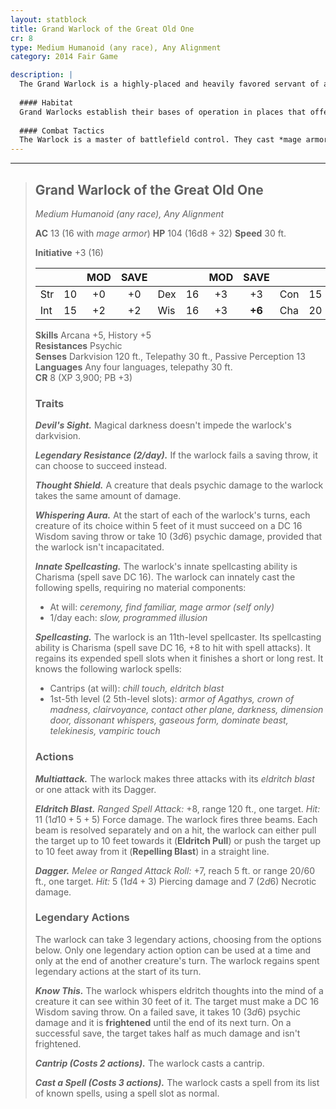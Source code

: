 ```yaml
---
layout: statblock
title: Grand Warlock of the Great Old One
cr: 8
type: Medium Humanoid (any race), Any Alignment
category: 2014 Fair Game

description: |
  The Grand Warlock is a highly-placed and heavily favored servant of a powerful entity from the Far Realm, dedicating their life to the pursuit of forbidden knowledge and cosmic power. They often appear calm and charismatic, but their eyes hold the terrifying knowledge of the void, and their mind is a shield against all psychic intrusion.
  
  #### Habitat
  Grand Warlocks establish their bases of operation in places that offer secrecy and power, such as hidden temples beneath bustling cities, ancient libraries dedicated to forgotten deities, or isolated fortresses where they can conduct their terrifying rituals far from prying eyes.
  
  #### Combat Tactics
  The Warlock is a master of battlefield control. They cast *mage armor* before combat, bringing their AC to 16. Their primary attack is a devastating, multi-beam **Eldritch Blast**, which they use with **Eldritch Pull** and **Repelling Blast** to constantly reposition their enemies. They use **Whispering Aura** to punish creatures that come too close, and their spells (*darkness*, *dimension door*) allow for tactical retreats and defensive maneuvers. They use **Legendary Resistance** to ensure their most potent spells succeed and to avoid debilitating effects.
---
```


___
> ## Grand Warlock of the Great Old One
> *Medium Humanoid (any race), Any Alignment*
> 
> **AC** 13 (16 with *mage armor*) **HP** 104 (16d8 + 32) **Speed** 30 ft.
> 
> **Initiative** +3 (16)
>
> | | | MOD | SAVE | | | MOD | SAVE | | | MOD | SAVE |
> |:--|:-:|:----:|:----:|:--|:-:|:----:|:----:|:--|:-:|:----:|:----:|
> |Str| 10| +0 | +0 |Dex| 16| +3 | +3 |Con| 15| +2 | +2 |
> |Int| 15| +2 | +2 |Wis| 16| +3 | **+6** |Cha| 20| +5 | **+8** |
>
> **Skills** Arcana +5, History +5  
> **Resistances** Psychic  
> **Senses** Darkvision 120 ft., Telepathy 30 ft., Passive Perception 13  
> **Languages** Any four languages, telepathy 30 ft.  
> **CR** 8 (XP 3,900; PB +3)
>
> ### Traits
>
> ***Devil's Sight.*** Magical darkness doesn't impede the warlock's darkvision.
>
> ***Legendary Resistance (2/day).*** If the warlock fails a saving throw, it can choose to succeed instead.
>
> ***Thought Shield.*** A creature that deals psychic damage to the warlock takes the same amount of damage.
>
> ***Whispering Aura.*** At the start of each of the warlock's turns, each creature of its choice within 5 feet of it must succeed on a DC 16 Wisdom saving throw or take 10 ($3d6$) psychic damage, provided that the warlock isn't incapacitated.
>
> ***Innate Spellcasting.*** The warlock's innate spellcasting ability is Charisma (spell save DC 16). The warlock can innately cast the following spells, requiring no material components:
> * At will: *ceremony, find familiar, mage armor (self only)*
> * 1/day each: *slow, programmed illusion*
>
> ***Spellcasting.*** The warlock is an 11th-level spellcaster. Its spellcasting ability is Charisma (spell save DC 16, +8 to hit with spell attacks). It regains its expended spell slots when it finishes a short or long rest. It knows the following warlock spells:
> * Cantrips (at will): *chill touch, eldritch blast*
> * 1st-5th level (2 5th-level slots): *armor of Agathys, crown of madness, clairvoyance, contact other plane, darkness, dimension door, dissonant whispers, gaseous form, dominate beast, telekinesis, vampiric touch*
>
> ### Actions
>
> ***Multiattack.*** The warlock makes three attacks with its *eldritch blast* or one attack with its Dagger.
>
> ***Eldritch Blast.*** *Ranged Spell Attack:* +8, range 120 ft., one target. *Hit:* 11 ($1d10 + 5 + 5$) Force damage. The warlock fires three beams. Each beam is resolved separately and on a hit, the warlock can either pull the target up to 10 feet towards it (**Eldritch Pull**) or push the target up to 10 feet away from it (**Repelling Blast**) in a straight line.
>
> ***Dagger.*** *Melee or Ranged Attack Roll:* +7, reach 5 ft. or range 20/60 ft., one target. *Hit:* 5 ($1d4 + 3$) Piercing damage and 7 ($2d6$) Necrotic damage.
>
> ### Legendary Actions
>
> The warlock can take 3 legendary actions, choosing from the options below. Only one legendary action option can be used at a time and only at the end of another creature's turn. The warlock regains spent legendary actions at the start of its turn.
>
> ***Know This.*** The warlock whispers eldritch thoughts into the mind of a creature it can see within 30 feet of it. The target must make a DC 16 Wisdom saving throw. On a failed save, it takes 10 ($3d6$) psychic damage and it is **frightened** until the end of its next turn. On a successful save, the target takes half as much damage and isn't frightened.
>
> ***Cantrip (Costs 2 actions).*** The warlock casts a cantrip.
>
> ***Cast a Spell (Costs 3 actions).*** The warlock casts a spell from its list of known spells, using a spell slot as normal.